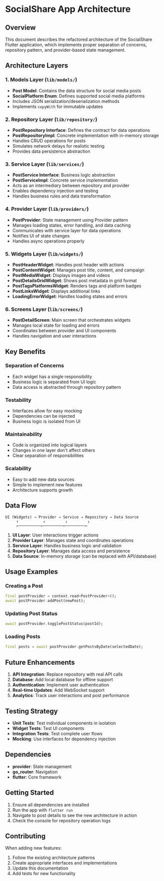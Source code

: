 # SocialShare App Architecture

## Overview
This document describes the refactored architecture of the SocialShare Flutter application, which implements proper separation of concerns, repository pattern, and provider-based state management.

## Architecture Layers

### 1. Models Layer (`lib/models/`)
- **Post Model**: Contains the data structure for social media posts
- **SocialPlatform Enum**: Defines supported social media platforms
- Includes JSON serialization/deserialization methods
- Implements `copyWith` for immutable updates

### 2. Repository Layer (`lib/repository/`)
- **PostRepository Interface**: Defines the contract for data operations
- **PostRepositoryImpl**: Concrete implementation with in-memory storage
- Handles CRUD operations for posts
- Simulates network delays for realistic testing
- Provides data persistence abstraction

### 3. Service Layer (`lib/services/`)
- **PostService Interface**: Business logic abstraction
- **PostServiceImpl**: Concrete service implementation
- Acts as an intermediary between repository and provider
- Enables dependency injection and testing
- Handles business rules and data transformation

### 4. Provider Layer (`lib/providers/`)
- **PostProvider**: State management using Provider pattern
- Manages loading states, error handling, and data caching
- Communicates with service layer for data operations
- Notifies UI of state changes
- Handles async operations properly

### 5. Widgets Layer (`lib/widgets/`)
- **PostHeaderWidget**: Handles post header with actions
- **PostContentWidget**: Manages post title, content, and campaign
- **PostMediaWidget**: Displays images and videos
- **PostDetailsGridWidget**: Shows post metadata in grid format
- **PostTagsPlatformsWidget**: Renders tags and platform badges
- **PostLinksWidget**: Displays additional links
- **LoadingErrorWidget**: Handles loading states and errors

### 6. Screens Layer (`lib/screens/`)
- **PostDetailScreen**: Main screen that orchestrates widgets
- Manages local state for loading and errors
- Coordinates between provider and UI components
- Handles navigation and user interactions

## Key Benefits

### Separation of Concerns
- Each widget has a single responsibility
- Business logic is separated from UI logic
- Data access is abstracted through repository pattern

### Testability
- Interfaces allow for easy mocking
- Dependencies can be injected
- Business logic is isolated from UI

### Maintainability
- Code is organized into logical layers
- Changes in one layer don't affect others
- Clear separation of responsibilities

### Scalability
- Easy to add new data sources
- Simple to implement new features
- Architecture supports growth

## Data Flow

```
UI (Widgets) → Provider → Service → Repository → Data Source
     ↑           ↓         ↓         ↓
     ←──────────←─────────←─────────←
```

1. **UI Layer**: User interactions trigger actions
2. **Provider Layer**: Manages state and coordinates operations
3. **Service Layer**: Handles business logic and validation
4. **Repository Layer**: Manages data access and persistence
5. **Data Source**: In-memory storage (can be replaced with API/database)

## Usage Examples

### Creating a Post
```dart
final postProvider = context.read<PostProvider>();
await postProvider.addPost(newPost);
```

### Updating Post Status
```dart
await postProvider.togglePostStatus(postId);
```

### Loading Posts
```dart
final posts = await postProvider.getPostsByDate(selectedDate);
```

## Future Enhancements

1. **API Integration**: Replace repository with real API calls
2. **Database**: Add local database for offline support
3. **Authentication**: Implement user authentication
4. **Real-time Updates**: Add WebSocket support
5. **Analytics**: Track user interactions and post performance

## Testing Strategy

- **Unit Tests**: Test individual components in isolation
- **Widget Tests**: Test UI components
- **Integration Tests**: Test complete user flows
- **Mocking**: Use interfaces for dependency injection

## Dependencies

- **provider**: State management
- **go_router**: Navigation
- **flutter**: Core framework

## Getting Started

1. Ensure all dependencies are installed
2. Run the app with `flutter run`
3. Navigate to post details to see the new architecture in action
4. Check the console for repository operation logs

## Contributing

When adding new features:
1. Follow the existing architecture patterns
2. Create appropriate interfaces and implementations
3. Update this documentation
4. Add tests for new functionality
